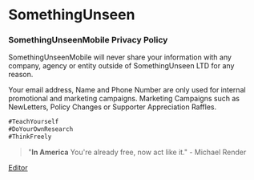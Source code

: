 # SomethingUnseen

### SomethingUnseenMobile Privacy Policy

SomethingUnseenMobile will never share your information with any company, agency or entity outside of SomethingUnseen LTD for any reason. 


Your email address, Name and Phone Number are only used for internal promotional and marketing campaigns. Marketing Campaigns such as NewLetters, Policy Changes or Supporter Appreciation Raffles. 

```markdown
#TeachYourself
#DoYourOwnResearch
#ThinkFreely

```


>"**In America** You're already free, now act like it."
> \- Michael Render




[Editor](https://github.com/amzinglyrwarded/somethingunseen.github.io/edit/master/docs/index.md)
